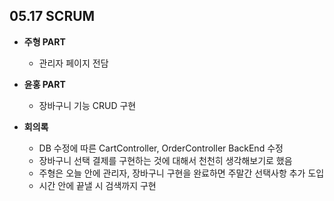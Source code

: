 ## 05.17 SCRUM

- **주형 PART**
  - 관리자 페이지 전담

- **윤홍 PART**
  - 장바구니 기능 CRUD 구현

- **회의록**
  - DB 수정에 따른 CartController, OrderController BackEnd 수정
  - 장바구니 선택 결제를 구현하는 것에 대해서 천천히 생각해보기로 했음
  - 주형은 오늘 안에 관리자, 장바구니 구현을 완료하면 주말간 선택사항 추가 도입
  - 시간 안에 끝낼 시 검색까지 구현